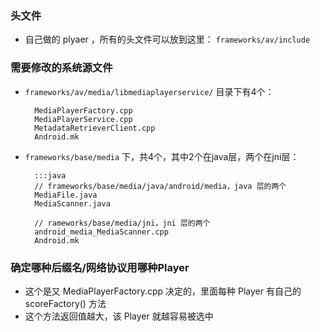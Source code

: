 ### 头文件
* 自己做的 plyaer ，所有的头文件可以放到这里： `frameworks/av/include`

### 需要修改的系统源文件
* `frameworks/av/media/libmediaplayerservice/` 目录下有4个：

		MediaPlayerFactory.cpp
		MediaPlayerService.cpp
		MetadataRetrieverClient.cpp
		Android.mk

* `frameworks/base/media` 下，共4个，其中2个在java层，两个在jni层：

		:::java
		// frameworks/base/media/java/android/media，java 层的两个
		MediaFile.java 
		MediaScanner.java
		
		// rameworks/base/media/jni，jni 层的两个
		android_media_MediaScanner.cpp
		Android.mk

### 确定哪种后缀名/网络协议用哪种Player
* 这个是又 MediaPlayerFactory.cpp 决定的，里面每种 Player 有自己的 scoreFactory() 方法
* 这个方法返回值越大，该 Player 就越容易被选中
